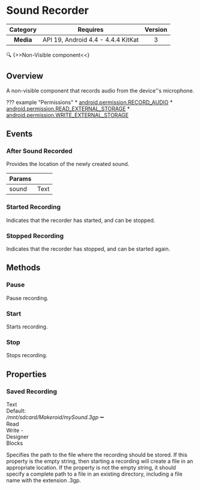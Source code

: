 # Sound Recorder

| Category | Requires | Version |
|:--------:|:-------:|:--------:|
|**Media**|<span class="chip chip-any">API 19, Android 4.4 - 4.4.4 KitKat</span>|<span class="chip chip-number">3</span>|

:mag: {>>Non-Visible component<<}

## Overview

A non-visible component that records audio from the device''s microphone.

??? example "Permissions"
    * [android.permission.RECORD_AUDIO](https://developer.android.com/reference/android/Manifest.permission.html#RECORD_AUDIO)
    * [android.permission.READ_EXTERNAL_STORAGE](https://developer.android.com/reference/android/Manifest.permission.html#READ_EXTERNAL_STORAGE)
    * [android.permission.WRITE_EXTERNAL_STORAGE](https://developer.android.com/reference/android/Manifest.permission.html#WRITE_EXTERNAL_STORAGE)

## Events

### After Sound Recorded

Provides the location of the newly created sound.

<div class="block" ai2-block="event" not-rendered="true" value="%7B%22componentName%22:%20%22Sound%20Recorder%22,%20%22name%22:%20%22After%20Sound%20Recorded%22,%20%22param%22:%20%5B%22sound%22%5D%7D"></div>

| Params | []() |
|--------|------|
|sound|<span class="chip chip-text">Text</span>|

### Started Recording

Indicates that the recorder has started, and can be stopped.

<div class="block" ai2-block="event" not-rendered="true" value="%7B%22componentName%22:%20%22Sound%20Recorder%22,%20%22name%22:%20%22Started%20Recording%22,%20%22param%22:%20%5B%5D%7D"></div>

### Stopped Recording

Indicates that the recorder has stopped, and can be started again.

<div class="block" ai2-block="event" not-rendered="true" value="%7B%22componentName%22:%20%22Sound%20Recorder%22,%20%22name%22:%20%22Stopped%20Recording%22,%20%22param%22:%20%5B%5D%7D"></div>

## Methods

### Pause

Pause recording.

<div class="block" ai2-block="method" not-rendered="true" value="%7B%22componentName%22:%20%22Sound%20Recorder%22,%20%22name%22:%20%22Pause%22,%20%22output%22:%20false,%20%22param%22:%20%5B%5D%7D"></div>

### Start

Starts recording.

<div class="block" ai2-block="method" not-rendered="true" value="%7B%22componentName%22:%20%22Sound%20Recorder%22,%20%22name%22:%20%22Start%22,%20%22output%22:%20false,%20%22param%22:%20%5B%5D%7D"></div>

### Stop

Stops recording.

<div class="block" ai2-block="method" not-rendered="true" value="%7B%22componentName%22:%20%22Sound%20Recorder%22,%20%22name%22:%20%22Stop%22,%20%22output%22:%20false,%20%22param%22:%20%5B%5D%7D"></div>

## Properties

### Saved Recording

<span style="user-select: none; white-space:pre-wrap;"><span class="chip chip-text">Text</span> <span class="chip chip-text">Default: <i>/mnt/sdcard/Makeroid/mySound.3gp</i></span> :heavy_minus_sign: <span class="chip chip-rw">Read</span> <span class="chip chip-rw">Write</span>  - <span class="chip chip-bd">Designer</span> <span class="chip chip-bd">Blocks</span></span>

Specifies the path to the file where the recording should be stored. If this property is the empty string, then starting a recording will create a file in an appropriate location. If the property is not the empty string, it should specify a complete path to a file in an existing directory, including a file name with the extension .3gp.

<div class="block" ai2-block="property" not-rendered="true" value="%7B%22componentName%22:%20%22Sound%20Recorder%22,%20%22name%22:%20%22Saved%20Recording%22,%20%22getter%22:%20true%7D"></div>
<div class="block" ai2-block="property" not-rendered="true" value="%7B%22componentName%22:%20%22Sound%20Recorder%22,%20%22name%22:%20%22Saved%20Recording%22,%20%22getter%22:%20false%7D"></div>
